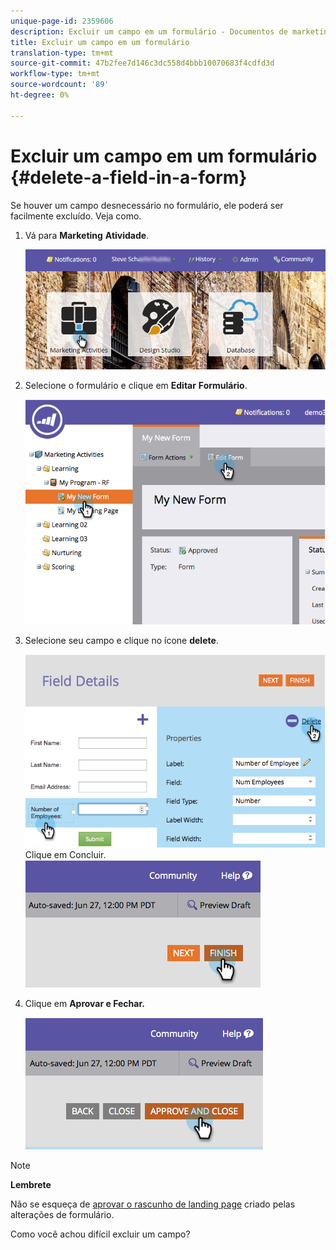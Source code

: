 ```yaml
---
unique-page-id: 2359606
description: Excluir um campo em um formulário - Documentos de marketing - Documentação do produto
title: Excluir um campo em um formulário
translation-type: tm+mt
source-git-commit: 47b2fee7d146c3dc558d4bbb10070683f4cdfd3d
workflow-type: tm+mt
source-wordcount: '89'
ht-degree: 0%

---
```



# Excluir um campo em um formulário {#delete-a-field-in-a-form}

Se houver um campo desnecessário no formulário, ele poderá ser facilmente excluído. Veja como.

1. Vá para **Marketing** **Atividade**.

   ![](assets/login-marketing-activities-2.png)

1. Selecione o formulário e clique em **Editar** **Formulário**.

   ![](assets/image2014-9-15-15-3a43-3a36.png)

1. Selecione seu campo e clique no ícone **delete**.

   ![](assets/image2014-9-15-15-3a43-3a54.png)
Clique em Concluir.
   ![](assets/image2014-9-15-15-3a44-3a16.png)

1. Clique em **Aprovar e Fechar.**

   ![](assets/image2014-9-15-15-3a44-3a28.png)

>[!NOTE]
>
>**Lembrete**
>
>Não se esqueça de [aprovar o rascunho de landing page](../../../../product-docs/demand-generation/landing-pages/understanding-landing-pages/approve-unapprove-or-delete-a-landing-page.md) criado pelas alterações de formulário.

Como você achou difícil excluir um campo?